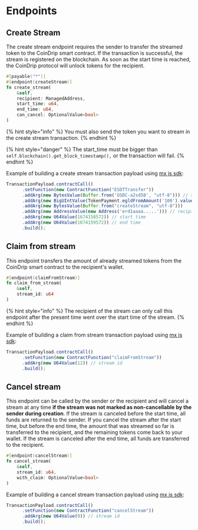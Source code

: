 # Endpoints

## Create Stream

The create stream endpoint requires the sender to transfer the streamed token to the CoinDrip smart contract. If the transaction is successful, the stream is registered on the blockchain. As soon as the start time is reached, the CoinDrip protocol will unlock tokens for the recipient.

```rust
#[payable("*")]
#[endpoint(createStream)]
fn create_stream(
    &self,
    recipient: ManagedAddress,
    start_time: u64,
    end_time: u64,
    can_cancel: OptionalValue<bool>
) 
```

{% hint style="info" %}
You must also send the token you want to stream in the create stream transaction.
{% endhint %}

{% hint style="danger" %}
The start\_time must be bigger than `self.blockchain().get_block_timestamp(),` or the transaction will fail.
{% endhint %}

Example of building a create stream transaction payload using [mx js sdk](https://github.com/multiversx/mx-sdk-js-core):

```typescript
TransactionPayload.contractCall()
      .setFunction(new ContractFunction("ESDTTransfer"))
      .addArg(new BytesValue(Buffer.from('USDC-a2sd58', "utf-8"))) // streamed token identifier
      .addArg(new BigUIntValue(TokenPayment.egldFromAmount('100').valueOf())) // streamed token amount
      .addArg(new BytesValue(Buffer.from("createStream", "utf-8")))
      .addArg(new AddressValue(new Address('erd1aaaa.....'))) // recipient address
      .addArg(new U64Value(1674158572)) // start time
      .addArg(new U64Value(1674159572)) // end time
      .build();
```

## Claim from stream

This endpoint transfers the amount of already streamed tokens from the CoinDrip smart contract to the recipient's wallet.&#x20;

```rust
#[endpoint(claimFromStream)]
fn claim_from_stream(
    &self,
    stream_id: u64
)
```

{% hint style="info" %}
The recipient of the stream can only call this endpoint after the present time went over the start time of the stream.
{% endhint %}

Example of building a claim from stream transaction payload using [mx js sdk](https://github.com/multiversx/mx-sdk-js-core):

```typescript
TransactionPayload.contractCall()
      .setFunction(new ContractFunction("claimFromStream"))
      .addArg(new U64Value(12)) // stream id
      .build();
```

## Cancel stream

This endpoint can be called by the sender or the recipient and will cancel a stream at any time **if the stream was not marked as non-cancellable by the sender during creation**. If the stream is canceled before the start time, all funds are returned to the sender. If you cancel the stream after the start time, but before the end time, the amount that was streamed so far is transferred to the recipient, and the remaining tokens come back to your wallet. If the stream is canceled after the end time, all funds are transferred to the recipient.

```rust
#[endpoint(cancelStream)]
fn cancel_stream(
    &self,
    stream_id: u64,
    with_claim: OptionalValue<bool>
)
```

Example of building a cancel stream transaction payload using [mx js sdk](https://github.com/multiversx/mx-sdk-js-core):

```typescript
TransactionPayload.contractCall()
      .setFunction(new ContractFunction("cancelStream"))
      .addArg(new U64Value(9)) // stream id
      .build();
```
